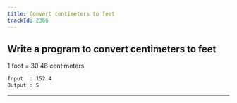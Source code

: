 ```yaml
---
title: Convert centimeters to feet
trackId: 2366
---
```


## Write a program to convert centimeters to feet

1 foot = 30.48 centimeters

```txt
Input  : 152.4
Output : 5
```

---
